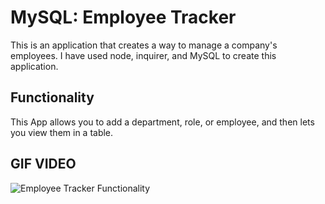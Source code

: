 # MySQL: Employee Tracker

This is an application that creates a way to manage a company's employees. I have used node, inquirer, and MySQL to create this application. 

## Functionality

This App allows you to add a department, role, or employee, and then lets you view them in a table. 

## GIF VIDEO

![Employee Tracker Functionality](gif/employeeTracker.gif)

